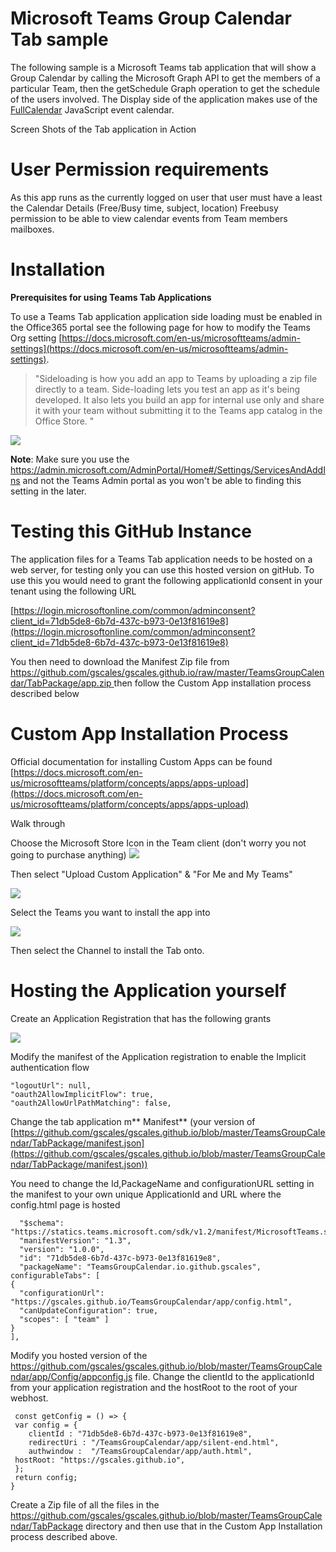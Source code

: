 # Microsoft Teams Group Calendar Tab sample

The following sample is a Microsoft Teams tab application that will show a Group Calendar by calling the  Microsoft Graph API  to get the members of a particular Team, then the getSchedule Graph operation to get the schedule of the users involved. The Display side of the application makes use of the [FullCalendar](https://fullcalendar.io/) JavaScript event calendar. 

Screen Shots of the Tab application in Action 



# User Permission requirements #

As this app runs as the currently logged on user that user must have a least the Calendar Details (Free/Busy time, subject, location) Freebusy permission to be able to view calendar events from Team members mailboxes.

# **Installation** #

**Prerequisites for using Teams Tab Applications**

To use a Teams Tab application application side loading must be enabled in the Office365 portal see the following page for how to modify the Teams Org setting [https://docs.microsoft.com/en-us/microsoftteams/admin-settings](https://docs.microsoft.com/en-us/microsoftteams/admin-settings). 
> "Sideloading is how you add an app to Teams by uploading a zip file directly to a team. Side-loading lets you test an app as it's being developed. It also lets you build an app for internal use only and share it with your team without submitting it to the Teams app catalog in the Office Store. "

![](https://gscales.github.io/TeamsGroupCalendar/docs/Sideloading.JPG)

**Note**: Make sure you use the https://admin.microsoft.com/AdminPortal/Home#/Settings/ServicesAndAddIns and not the Teams Admin portal as you won't be able to finding this setting in the later.

# Testing this GitHub Instance #

The application files for a Teams Tab application needs to be hosted on a web server, for testing only you can use this hosted version on gitHub. To use this you would need to grant the following applicationId consent in your tenant using the following URL

[https://login.microsoftonline.com/common/adminconsent?client_id=71db5de8-6b7d-437c-b973-0e13f81619e8](https://login.microsoftonline.com/common/adminconsent?client_id=71db5de8-6b7d-437c-b973-0e13f81619e8)

You then need to download the Manifest Zip file from [https://github.com/gscales/gscales.github.io/raw/master/TeamsGroupCalendar/TabPackage/app.zip
](https://github.com/gscales/gscales.github.io/raw/master/TeamsGroupCalendar/TabPackage/app.zip)
then follow the Custom App installation process described below


# **Custom App Installation Process** #

Official documentation for installing Custom Apps can be found 
[https://docs.microsoft.com/en-us/microsoftteams/platform/concepts/apps/apps-upload](https://docs.microsoft.com/en-us/microsoftteams/platform/concepts/apps/apps-upload)

Walk through

Choose the Microsoft Store Icon in the Team client (don't worry you not going to purchase anything)
![](https://gscales.github.io/TeamsGroupCalendar/docs/walkthrough1.JPG)

Then select "Upload Custom Application" & "For Me and My Teams"

![](https://gscales.github.io/TeamsGroupCalendar/docs/walkthrough2.JPG)

Select the Teams you want to install the app into 

![](https://gscales.github.io/TeamsGroupCalendar/docs/walkthrough3.JPG)

Then select the Channel to install the Tab onto.

# Hosting the Application yourself #

Create an Application Registration that has the following grants

![](https://gscales.github.io/TeamsGroupCalendar/docs/grantsrequired.JPG)

Modify the manifest of the Application registration to enable the Implicit authentication flow 

    "logoutUrl": null,
  	"oauth2AllowImplicitFlow": true,
    "oauth2AllowUrlPathMatching": false,

Change the tab application m** Manifest** (your version of [https://github.com/gscales/gscales.github.io/blob/master/TeamsGroupCalendar/TabPackage/manifest.json](https://github.com/gscales/gscales.github.io/blob/master/TeamsGroupCalendar/TabPackage/manifest.json))

You need to change the Id,PackageName and configurationURL setting in the manifest to your own unique ApplicationId and URL where the config.html page is hosted

      "$schema": "https://statics.teams.microsoft.com/sdk/v1.2/manifest/MicrosoftTeams.schema.json", 
  	  "manifestVersion": "1.3",
      "version": "1.0.0",
      "id": "71db5de8-6b7d-437c-b973-0e13f81619e8",
      "packageName": "TeamsGroupCalendar.io.github.gscales",
    configurableTabs": [
    {
      "configurationUrl": "https://gscales.github.io/TeamsGroupCalendar/app/config.html",
      "canUpdateConfiguration": true,
      "scopes": [ "team" ]
    }
    ],

Modify you hosted version of the https://github.com/gscales/gscales.github.io/blob/master/TeamsGroupCalendar/app/Config/appconfig.js file. Change the clientId to the applicationId from your application registration and the hostRoot to the root of your webhost.

     const getConfig = () => {
  	 var config = {
        clientId : "71db5de8-6b7d-437c-b973-0e13f81619e8",
        redirectUri : "/TeamsGroupCalendar/app/silent-end.html",
        authwindow :  "/TeamsGroupCalendar/app/auth.html",
	 hostRoot: "https://gscales.github.io",
   	 };
  	 return config;
	}

Create a Zip file of all the files in the https://github.com/gscales/gscales.github.io/blob/master/TeamsGroupCalendar/TabPackage directory and then use that in the Custom App Installation process described above.













